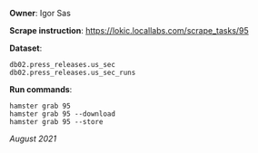 **Owner**: Igor Sas
 
**Scrape instruction**: https://lokic.locallabs.com/scrape_tasks/95

**Dataset**: 
    
    db02.press_releases.us_sec
    db02.press_releases.us_sec_runs

**Run commands**: 

    hamster grab 95
    hamster grab 95 --download
    hamster grab 95 --store

_August 2021_
